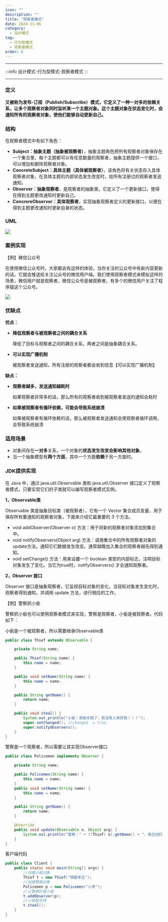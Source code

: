 ```yaml
---
icon: ""
description: ""
title: "观察者模式"
date: 2024-11-06
category:
  - 设计模式
tag:
  - 行为型模式
  - 观察者模式
order: 6
---
```


---

:::info
设计模式-行为型模式-观察者模式
:::

---

### 定义

**又被称为发布-订阅（Publish/Subscribe）模式，它定义了一种一对多的依赖关系，让多个观察者对象同时监听某一个主题对象。这个主题对象在状态变化时，会通知所有的观察者对象，使他们能够自动更新自己。**

### 结构

在观察者模式中有如下角色：

- **Subject：抽象主题（抽象被观察者）**，抽象主题角色把所有观察者对象保存在一个集合里，每个主题都可以有任意数量的观察者，抽象主题提供一个接口，可以增加和删除观察者对象。
- **ConcreteSubject：具体主题（具体被观察者）**，该角色将有关状态存入具体观察者对象，在具体主题的内部状态发生改变时，给所有注册过的观察者发送通知。
- **Observer：抽象观察者**，是观察者的抽象类，它定义了一个更新接口，使得在得到主题更改通知时更新自己。
- **ConcrereObserver：具体观察者**，实现抽象观察者定义的更新接口，以便在得到主题更改通知时更新自身的状态。

### UML

![](https://drawingbed-686.pages.dev/myblog/202411060950402.png)
### 案例实现

【例】微信公众号

在使用微信公众号时，大家都会有这样的体验，当你关注的公众号中有新内容更新的话，它就会推送给关注公众号的微信用户端。我们使用观察者模式来模拟这样的场景，微信用户就是观察者，微信公众号是被观察者，有多个的微信用户关注了程序猿这个公众号。

![](https://drawingbed-686.pages.dev/myblog/202411060950313.png)

### **优缺点**

**优点：**

- **降低观察者与被观察者之间的耦合关系**
    
    降低了目标与观察者之间的耦合关系，两者之间是抽象耦合关系。
    
- **可以实现广播机制**
    
    被观察者发送通知，所有注册的观察者都会收到信息【可以实现广播机制】
    

**缺点：**

- **观察者越多，发送通知越耗时**
    
    如果观察者非常多的话，那么所有的观察者收到被观察者发送的通知会耗时
    
- **如果被观察者有循环依赖，可能会导致系统崩溃**
    
    如果被观察者有循环依赖的话，那么被观察者发送通知会使观察者循环调用，会导致系统崩溃
    

### 适用场景

- 对象间存在**一对多**关系，一个对象的**状态发生改变会影响其他对象**。
- 当一个抽象模型有**两个方面**，其中一个方面**依赖**于另一方面时。

### JDK提供实现

在 Java 中，通过 java.util.Observable 类和 java.util.Observer 接口定义了观察者模式，只要实现它们的子类就可以编写观察者模式实例。

**1，Observable类**

Observable 类是抽象目标类（被观察者），它有一个 Vector 集合成员变量，用于保存所有要通知的观察者对象，下面来介绍它最重要的 3 个方法。

- void addObserver(Observer o) 方法：用于将新的观察者对象添加到集合中。
- void notifyObservers(Object arg) 方法：调用集合中的所有观察者对象的 update方法，通知它们数据发生改变。通常越晚加入集合的观察者越先得到通知。
- void setChange() 方法：用来设置一个 boolean 类型的内部标志，注明目标对象发生了变化。当它为true时，notifyObservers() 才会通知观察者。

**2，Observer 接口**

Observer 接口是抽象观察者，它监视目标对象的变化，当目标对象发生变化时，观察者得到通知，并调用 update 方法，进行相应的工作。

【例】警察抓小偷

警察抓小偷也可以使用观察者模式来实现，警察是观察者，小偷是被观察者。代码如下：

小偷是一个被观察者，所以需要继承Observable类

```java
public class Thief extends Observable {

    private String name;

    public Thief(String name) {
        this.name = name;
    }

    public void setName(String name) {
        this.name = name;
    }

    public String getName() {
        return name;
    }

    public void steal() {
        System.out.println("小偷：我偷东西了，有没有人来抓我！！！");
        super.setChanged(); //changed  = true
        super.notifyObservers();
    }
}

```

警察是一个观察者，所以需要让其实现Observer接口

```java
public class Policemen implements Observer {

    private String name;

    public Policemen(String name) {
        this.name = name;
    }
    public void setName(String name) {
        this.name = name;
    }

    public String getName() {
        return name;
    }

    @Override
    public void update(Observable o, Object arg) {
        System.out.println("警察：" + ((Thief) o).getName() + "，我已经盯你很久了，你可以保持沉默，但你所说的将成为呈堂证供！！！");
    }
}

```

客户端代码

```java
public class Client {
    public static void main(String[] args) {
        //创建小偷对象
        Thief t = new Thief("隔壁老王");
        //创建警察对象
        Policemen p = new Policemen("小李");
        //让警察盯着小偷
        t.addObserver(p);
        //小偷偷东西
        t.steal();
    }
}

```